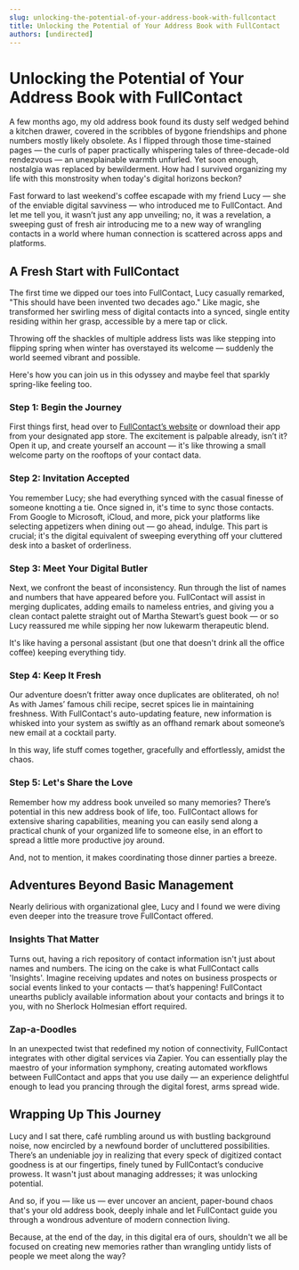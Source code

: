 ```yaml
---
slug: unlocking-the-potential-of-your-address-book-with-fullcontact
title: Unlocking the Potential of Your Address Book with FullContact
authors: [undirected]
---
```



# Unlocking the Potential of Your Address Book with FullContact

A few months ago, my old address book found its dusty self wedged behind a kitchen drawer, covered in the scribbles of bygone friendships and phone numbers mostly likely obsolete. As I flipped through those time-stained pages — the curls of paper practically whispering tales of three-decade-old rendezvous — an unexplainable warmth unfurled. Yet soon enough, nostalgia was replaced by bewilderment. How had I survived organizing my life with this monstrosity when today's digital horizons beckon?

Fast forward to last weekend's coffee escapade with my friend Lucy — she of the enviable digital savviness — who introduced me to FullContact. And let me tell you, it wasn’t just any app unveiling; no, it was a revelation, a sweeping gust of fresh air introducing me to a new way of wrangling contacts in a world where human connection is scattered across apps and platforms. 

## A Fresh Start with FullContact

The first time we dipped our toes into FullContact, Lucy casually remarked, "This should have been invented two decades ago." Like magic, she transformed her swirling mess of digital contacts into a synced, single entity residing within her grasp, accessible by a mere tap or click. 

Throwing off the shackles of multiple address lists was like stepping into flipping spring when winter has overstayed its welcome — suddenly the world seemed vibrant and possible.

Here's how you can join us in this odyssey and maybe feel that sparkly spring-like feeling too.

### Step 1: Begin the Journey 

First things first, head over to [FullContact’s website](https://www.fullcontact.com/) or download their app from your designated app store. The excitement is palpable already, isn’t it? Open it up, and create yourself an account — it's like throwing a small welcome party on the rooftops of your contact data. 

### Step 2: Invitation Accepted

You remember Lucy; she had everything synced with the casual finesse of someone knotting a tie. Once signed in, it's time to sync those contacts. From Google to Microsoft, iCloud, and more, pick your platforms like selecting appetizers when dining out — go ahead, indulge. This part is crucial; it's the digital equivalent of sweeping everything off your cluttered desk into a basket of orderliness. 

### Step 3: Meet Your Digital Butler

Next, we confront the beast of inconsistency. Run through the list of names and numbers that have appeared before you. FullContact will assist in merging duplicates, adding emails to nameless entries, and giving you a clean contact palette straight out of Martha Stewart’s guest book — or so Lucy reassured me while sipping her now lukewarm therapeutic blend.

It's like having a personal assistant (but one that doesn't drink all the office coffee) keeping everything tidy. 

### Step 4: Keep It Fresh

Our adventure doesn’t fritter away once duplicates are obliterated, oh no! As with James’ famous chili recipe, secret spices lie in maintaining freshness. With FullContact's auto-updating feature, new information is whisked into your system as swiftly as an offhand remark about someone’s new email at a cocktail party.

In this way, life stuff comes together, gracefully and effortlessly, amidst the chaos.

### Step 5: Let's Share the Love

Remember how my address book unveiled so many memories? There’s potential in this new address book of life, too. FullContact allows for extensive sharing capabilities, meaning you can easily send along a practical chunk of your organized life to someone else, in an effort to spread a little more productive joy around.

And, not to mention, it makes coordinating those dinner parties a breeze.

## Adventures Beyond Basic Management

Nearly delirious with organizational glee, Lucy and I found we were diving even deeper into the treasure trove FullContact offered. 

### Insights That Matter

Turns out, having a rich repository of contact information isn't just about names and numbers. The icing on the cake is what FullContact calls 'Insights'. Imagine receiving updates and notes on business prospects or social events linked to your contacts — that’s happening! FullContact unearths publicly available information about your contacts and brings it to you, with no Sherlock Holmesian effort required.

### Zap-a-Doodles

In an unexpected twist that redefined my notion of connectivity, FullContact integrates with other digital services via Zapier. You can essentially play the maestro of your information symphony, creating automated workflows between FullContact and apps that you use daily — an experience delightful enough to lead you prancing through the digital forest, arms spread wide.

## Wrapping Up This Journey

Lucy and I sat there, café rumbling around us with bustling background noise, now encircled by a newfound border of uncluttered possibilities. There’s an undeniable joy in realizing that every speck of digitized contact goodness is at our fingertips, finely tuned by FullContact’s conducive prowess. It wasn't just about managing addresses; it was unlocking potential. 

And so, if you — like us — ever uncover an ancient, paper-bound chaos that's your old address book, deeply inhale and let FullContact guide you through a wondrous adventure of modern connection living. 

Because, at the end of the day, in this digital era of ours, shouldn't we all be focused on creating new memories rather than wrangling untidy lists of people we meet along the way?